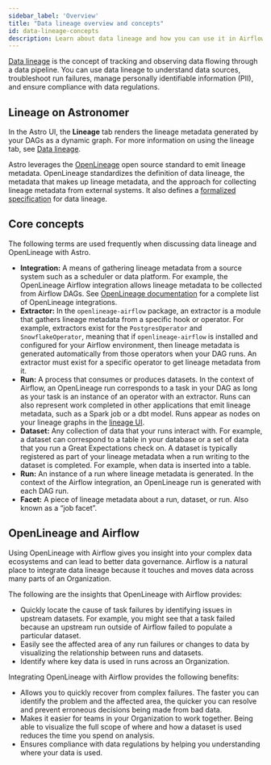 ```yaml
---
sidebar_label: 'Overview'
title: "Data lineage overview and concepts"
id: data-lineage-concepts
description: Learn about data lineage and how you can use it in Airflow.
---
```


[Data lineage](https://en.wikipedia.org/wiki/Data_lineage) is the concept of tracking and observing data flowing through a data pipeline. You can use data lineage to understand data sources, troubleshoot run failures, manage  personally identifiable information (PII), and ensure compliance with data regulations.

## Lineage on Astronomer

In the Astro UI, the **Lineage** tab renders the lineage metadata generated by your DAGs as a dynamic graph. For more information on using the lineage tab, see [Data lineage](data-lineage.md).

Astro leverages the [OpenLineage](https://openlineage.io/) open source standard to emit lineage metadata. OpenLineage standardizes the definition of data lineage, the metadata that makes up lineage metadata, and the approach for collecting lineage metadata from external systems. It also defines a [formalized specification](https://github.com/OpenLineage/OpenLineage/blob/main/spec/OpenLineage.md) for data lineage.

## Core concepts

The following terms are used frequently when discussing data lineage and OpenLineage with Astro.

- **Integration:** A means of gathering lineage metadata from a source system such as a scheduler or data platform. For example, the OpenLineage Airflow integration allows lineage metadata to be collected from Airflow DAGs. See [OpenLineage documentation](https://openlineage.io/docs/integrations/about) for a complete list of OpenLineage integrations.
- **Extractor:** In the `openlineage-airflow` package, an extractor is a module that gathers lineage metadata from a specific hook or operator. For example, extractors exist for the `PostgresOperator` and `SnowflakeOperator`, meaning that if `openlineage-airflow` is installed and configured for your Airflow environment, then lineage metadata is generated automatically from those operators when your DAG runs. An extractor must exist for a specific operator to get lineage metadata from it.
- **Run:** A process that consumes or produces datasets. In the context of Airflow, an OpenLineage run corresponds to a task in your DAG as long as your task is an instance of an operator with an extractor. Runs can also represent work completed in other applications that emit lineage metadata, such as a Spark job or a dbt model. Runs appear as nodes on your lineage graphs in the [lineage UI](data-lineage.md).
- **Dataset:** Any collection of data that your runs interact with. For example, a dataset can correspond to a table in your database or a set of data that you run a Great Expectations check on. A dataset is typically registered as part of your lineage metadata when a run writing to the dataset is completed. For example, when data is inserted into a table.
- **Run:** An instance of a run where lineage metadata is generated. In the context of the Airflow integration, an OpenLineage run is generated with each DAG run.
- **Facet:** A piece of lineage metadata about a run, dataset, or run. Also known as a “job facet”.

## OpenLineage and Airflow

Using OpenLineage with Airflow gives you insight into your complex data ecosystems and can lead to better data governance. Airflow is a natural place to integrate data lineage because it touches and moves data across many parts of an Organization.

The following are the insights that OpenLineage with Airflow provides:

- Quickly locate the cause of task failures by identifying issues in upstream datasets. For example, you might see that a task failed because an upstream run outside of Airflow failed to populate a particular dataset.
- Easily see the affected area of any run failures or changes to data by visualizing the relationship between runs and datasets.
- Identify where key data is used in runs across an Organization.

Integrating OpenLineage with Airflow provides the following benefits:

- Allows you to quickly recover from complex failures. The faster you can identify the problem and the affected area, the quicker you can resolve and prevent erroneous decisions being made from bad data.
- Makes it easier for teams in your Organization to work together. Being able to visualize the full scope of where and how a dataset is used reduces the time you spend on analysis.
- Ensures compliance with data regulations by helping you understanding where your data is used.
